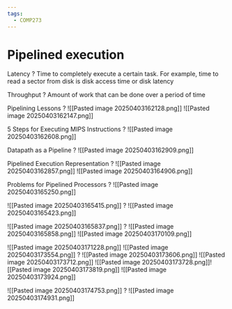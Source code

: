 ```yaml
---
tags:
  - COMP273
---
```

# Pipelined execution

Latency
?
Time to completely execute a certain task. For example, time to read a sector from disk is disk access time or disk latency
<!--SR:!2025-04-30,17,250-->

Throughput
?
Amount of work that can be done over a period of time
<!--SR:!2025-04-15,9,250-->

Pipelining Lessons
?
![[Pasted image 20250403162128.png]]
![[Pasted image 20250403162147.png]]
<!--SR:!2025-04-23,12,230-->

5 Steps for Executing MIPS Instructions
?
![[Pasted image 20250403162608.png]]
<!--SR:!2025-04-14,3,170-->

Datapath as a Pipeline
?
![[Pasted image 20250403162909.png]]
<!--SR:!2025-04-14,4,190-->

Pipelined Execution Representation
?
![[Pasted image 20250403162857.png]]
![[Pasted image 20250403164906.png]]
<!--SR:!2025-04-20,9,210-->

Problems for Pipelined Processors
?
![[Pasted image 20250403165250.png]]
<!--SR:!2025-04-14,1,170-->

![[Pasted image 20250403165415.png]]
?
![[Pasted image 20250403165423.png]]
<!--SR:!2025-04-13,7,250-->

![[Pasted image 20250403165837.png]]
?
![[Pasted image 20250403165858.png]]
![[Pasted image 20250403170109.png]]
<!--SR:!2025-05-02,19,250-->

![[Pasted image 20250403171228.png]]
![[Pasted image 20250403173554.png]]
?
![[Pasted image 20250403173606.png]]
![[Pasted image 20250403173712.png]]
![[Pasted image 20250403173728.png]]![[Pasted image 20250403173819.png]]
![[Pasted image 20250403173924.png]]
<!--SR:!2025-04-14,4,190-->

![[Pasted image 20250403174753.png]]
?
![[Pasted image 20250403174931.png]]
<!--SR:!2025-04-28,16,250-->

